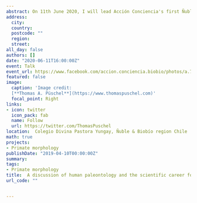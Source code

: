 ```yaml
---
abstract: On 11th June 2020, I will lead Acción Conciencia's first Ñuble and Biobio (Chile) talks with a conversation on human paleontology and the scientific career for high school students "Una breve introducción a la paleontologia humana". The Acción Conciencia are a group of professionals and students passionate about promoting science and research. Working for evidence-based policies, gender equality and the democratization of knowledge. You can follow their Facebook page  and view the video stream of my talk [here](https://www.facebook.com/accion.conciencia.biobio) [in Spanish].
address:
  city: 
  country: 
  postcode: ""
  region: 
  street: 
all_day: false
authors: []
date: "2020-06-11T16:00:00Z"
event: Talk
event_url: https://www.facebook.com/accion.conciencia.biobio/photos/a.754668684988571/988219191633518/
featured: false
image:
  caption: 'Image credit: 
  [**Thomas A. Püschel**](https://www.thomaspuschel.com)'
  focal_point: Right
links:
- icon: twitter
  icon_pack: fab
  name: Follow
  url: https://twitter.com/ThomasPuschel
location:  Colegio Divina Pastora Yungay, Ñuble & Biobío region Chile
math: true
projects:
- Primate morphology
publishDate: "2019-04-10T00:00:00Z"
summary: 
tags:
- Primate morphology
title:  A discussion of human paleontology and the scientific career for high school students
url_code: ""


---
```


